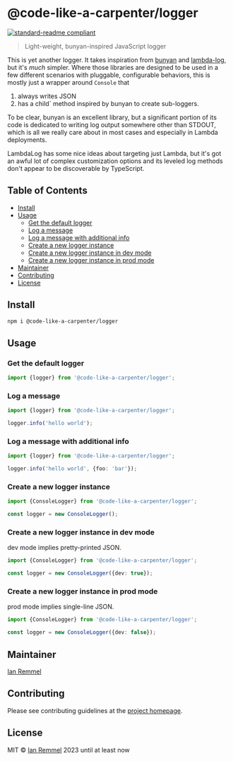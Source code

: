 # @code-like-a-carpenter/logger

[![standard-readme compliant](https://img.shields.io/badge/readme%20style-standard-brightgreen.svg?style=flat-square)](https://github.com/RichardLitt/standard-readme)

> Light-weight, bunyan-inspired JavaScript logger

This is yet another logger. It takes inspiration from
[bunyan](https://github.com/trentm/node-bunyan) and
[lambda-log](https://github.com/KyleRoss/node-lambda-log), but it's _much_
simpler. Where those libraries are designed to be used in a few different
scenarios with pluggable, configurable behaviors, this is mostly just a wrapper
around `Console` that

1.  always writes JSON
2.  has a child\` method inspired by bunyan to create sub-loggers.

To be clear, bunyan is an excellent library, but a significant portion of its
code is dedicated to writing log output somewhere other than STDOUT, which is
all we really care about in most cases and especially in Lambda deployments.

LambdaLog has some nice ideas about targeting just Lambda, but it's got an awful
lot of complex customization options and its leveled log methods don't appear to
be discoverable by TypeScript.

## Table of Contents

-   [Install](#install)
-   [Usage](#usage)
    -   [Get the default logger](#get-the-default-logger)
    -   [Log a message](#log-a-message)
    -   [Log a message with additional info](#log-a-message-with-additional-info)
    -   [Create a new logger instance](#create-a-new-logger-instance)
    -   [Create a new logger instance in dev mode](#create-a-new-logger-instance-in-dev-mode)
    -   [Create a new logger instance in prod mode](#create-a-new-logger-instance-in-prod-mode)
-   [Maintainer](#maintainer)
-   [Contributing](#contributing)
-   [License](#license)

## Install

```bash
npm i @code-like-a-carpenter/logger
```

## Usage

### Get the default logger

```ts
import {logger} from '@code-like-a-carpenter/logger';
```

### Log a message

```ts
import {logger} from '@code-like-a-carpenter/logger';

logger.info('hello world');
```

### Log a message with additional info

```ts
import {logger} from '@code-like-a-carpenter/logger';

logger.info('hello world', {foo: 'bar'});
```

### Create a new logger instance

```ts
import {ConsoleLogger} from '@code-like-a-carpenter/logger';

const logger = new ConsoleLogger();
```

### Create a new logger instance in dev mode

dev mode implies pretty-printed JSON.

```ts
import {ConsoleLogger} from '@code-like-a-carpenter/logger';

const logger = new ConsoleLogger({dev: true});
```

### Create a new logger instance in prod mode

prod mode implies single-line JSON.

```ts
import {ConsoleLogger} from '@code-like-a-carpenter/logger';

const logger = new ConsoleLogger({dev: false});
```

## Maintainer

[Ian Remmel](https://www.ianwremmel.com)

## Contributing

Please see contributing guidelines at the
[project homepage](https://www.github.com/code-like-a-carpenter/workbench/).

## License

MIT © [Ian Remmel](https://www.ianwremmel.com) 2023 until at least now
